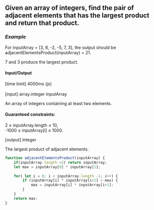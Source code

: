 ## Given an array of integers, find the pair of adjacent elements that has the largest product and return that product.

### _Example_

For inputArray = [3, 6, -2, -5, 7, 3], the output should be
adjacentElementsProduct(inputArray) = 21.

7 and 3 produce the largest product.

#### Input/Output

[time limit] 4000ms (js)
<br><br>
[input] array.integer inputArray

An array of integers containing at least two elements.

#### Guaranteed constraints:
2 ≤ inputArray.length ≤ 10,
<br>
-1000 ≤ inputArray[i] ≤ 1000.

[output] integer

The largest product of adjacent elements.

```javascript
function adjacentElementsProduct(inputArray) {
    if(inputArray.length <2) return inputArray;
    let max = inputArray[0] * inputArray[1];
    
    for( let i = 0; i < inputArray.length -1; i++) {
        if (inputArray[i] * inputArray[i+1] > max) {
            max = inputArray[i] * inputArray[i+1];
        }
    }
    return max;
}
````